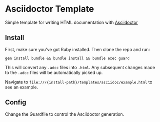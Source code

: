 # Asciidoctor Template

Simple template for writing HTML documentation with [Asciidoctor](http://asciidoctor.org/)

## Install

First, make sure you've got Ruby installed. Then clone the repo and run:

```
gem install bundle && bundle install && bundle exec guard
```

This will convert any `.adoc` files into `.html`. Any subsequent changes
made to the `.adoc` files will be automatically picked up.

Navigate to `file:///{install-path}/templates/asciidoc/example.html` to see an example.

## Config

Change the Guardfile to control the Asciidoctor generation.
